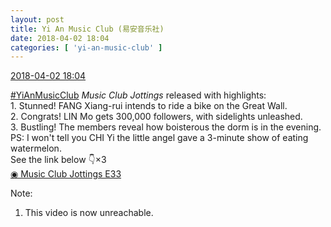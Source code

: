 ```yaml
---
layout: post
title: Yi An Music Club (易安音乐社)
date: 2018-04-02 18:04
categories: [ 'yi-an-music-club' ]
---
```


<div class="weibo-info">
  <a href="https://weibo.com/6094546964/GaffFdJMw">2018-04-02 18:04</a>
</div>

[#YiAnMusicClub](https://weibo.com/p/100808beae2e3e05b17b64f63ebedca39f19b2/super_index) *Music Club Jottings* released with highlights:  
1\. Stunned! FANG Xiang-rui intends to ride a bike on the Great Wall.  
2\. Congrats! LIN Mo gets 300,000 followers, with sidelights unleashed.  
3\. Bustling! The members reveal how boisterous the dorm is in the evening.  
PS: I won't tell you CHI Yi the little angel gave a 3-minute show of eating watermelon.  
See the link below :point_down:×3  
[◉ Music Club Jottings E33](https://www.bilibili.com/video/av21543237)

<!-- more -->

Note:
1. This video is now unreachable.
